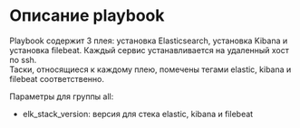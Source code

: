 # Описание playbook

Playbook содержит 3 плея: установка Elasticsearch, установка Kibana и установка filebeat. Каждый сервис устанавливается на удаленный хост по ssh.    
Таски, относящиеся к каждому плею, помечены тегами elastic, kibana и filebeat соответственно.  

Параметры для группы all:  
- elk_stack_version: версия для стека elastic, kibana и filebeat
